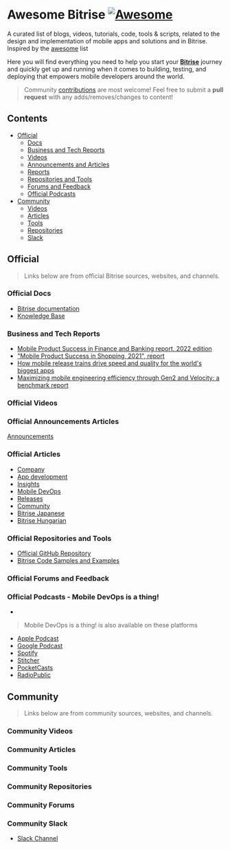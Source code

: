 # Awesome Bitrise [![Awesome](https://cdn.rawgit.com/sindresorhus/awesome/d7305f38d29fed78fa85652e3a63e154dd8e8829/media/badge.svg)](https://github.com/sindresorhus/awesome)
A curated list of blogs, videos, tutorials, code, tools &amp; scripts, related to the design and implementation of mobile apps and solutions and in Bitrise.
Inspired by the [awesome](https://github.com/sindresorhus/awesome) list


Here you will find everything you need to help you start your **[Bitrise](https://www.bitrise.io/)** journey and quickly get up and running when it comes to building, testing, and deploying that empowers mobile developers around the world.

> Community [contributions](contributing.md) are most welcome! Feel free to submit a **pull request** with any adds/removes/changes to content!


## Contents

- [Official](#Official)
  - [Docs](#Official-Docs)
  - [Business and Tech Reports](#Business-and-Tech-Reports)
  - [Videos](#Official-Videos)
  - [Announcements and Articles](#Official-Announcements-and-Articles)
  - [Reports](#Official-Reports)
  - [Repositories and Tools](#Official-Repositories-and-Tools)
  - [Forums and Feedback](#Official-Forums-and-Feedback)
  - [Official Podcasts](#Official-Podcasts)
- [Community](#Community)
  - [Videos](#Community-Videos)
  - [Articles](#Community-Articles)
  - [Tools](#Community-Tools)
  - [Repositories](#Community-Repositories)
  - [Slack](#Community-Slack)


## Official

> Links below are from official Bitrise sources, websites, and channels.

### Official Docs
- [Bitrise documentation](https://devcenter.bitrise.io/)
- [Knowledge Base](https://support.bitrise.io/hc/en-us/categories/360000108597-Knowledge-Data-Base-)

### Business and Tech Reports
- [Mobile Product Success in Finance and Banking report, 2022 edition](https://www.bitrise.io/downloads/mobile-product-success-in-finance-report-2022)
- ["Mobile Product Success in Shopping, 2021",  report](https://go.bitrise.io/downloads/state-of-mobile-shopping-apps-2021)
- [How mobile release trains drive speed and quality for the world's biggest apps](https://www.bitrise.io/downloads/release-train)
- [Maximizing mobile engineering efficiency through Gen2 and Velocity: a benchmark report](https://www.bitrise.io/downloads/mobile-engineering-efficiency-gen2-report)

### Official Videos


### Official Announcements Articles
[Announcements](https://support.bitrise.io/hc/en-us/sections/360005429678-Announcements)

### Official Articles
- [Company](https://blog.bitrise.io/categories/company)
- [App development](https://blog.bitrise.io/categories/app-development)
- [Insights](https://blog.bitrise.io/categories/insights)
- [Mobile DevOps](https://blog.bitrise.io/categories/mobile-devops)
- [Releases](https://blog.bitrise.io/categories/releases)
- [Community](https://blog.bitrise.io/categories/community)
- [Bitrise Japanese](https://blog.bitrise.io/language/japanese)
- [Bitrise Hungarian](https://blog.bitrise.io/language/magyar)

### Official Repositories and Tools
- [Official GitHub Repository](https://github.com/bitrise-io)
- [Bitrise Code Samples and Examples](https://github.com/bitrise-dev)

### Official Forums and Feedback

### Official Podcasts - Mobile DevOps is a thing!
- 

> Mobile DevOps is a thing! is also available on these platforms
- [Apple Podcast](https://podcasts.apple.com/us/podcast/mobile-devops-is-a-thing/id1506647132?uo=4)
- [Google Podcast](https://podcasts.google.com/feed/aHR0cHM6Ly9hbmNob3IuZm0vcy8xMjJiNGExNC9wb2RjYXN0L3Jzcw==)
- [Spotify](https://open.spotify.com/show/1T7xhZIYqANaXu1UOKrBg8)
- [Stitcher](https://www.stitcher.com/show/mobile-devops-is-a-thing)
- [PocketCasts](https://pca.st/2sirqyml)
- [RadioPublic](https://radiopublic.com/mobile-devops-is-a-thing-WxbLe7)

## Community

> Links below are from community sources, websites, and channels.

### Community Videos

### Community Articles

### Community Tools

### Community Repositories

### Community Forums

### Community Slack
- [Slack Channel](https://chat.bitrise.io/)
